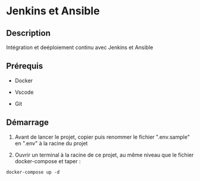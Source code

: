 # Jenkins et Ansible  

## Description  

Intégration et deéploiement continu avec Jenkins et Ansible 

## Prérequis

- Docker
  
- Vscode

- Git

## Démarrage

1. Avant de lancer le projet, copier puis renommer le fichier ".env.sample" en ".env" à la racine du projet
   
2. Ouvrir un terminal à la racine de ce projet, au même niveau que le fichier docker-compose et taper :

``` shell
docker-compose up -d
```


